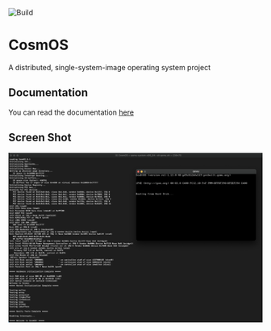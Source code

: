 ![Build](../../workflows/Build/badge.svg)

# CosmOS
A distributed, single-system-image operating system project

## Documentation

You can read the documentation [here](doc/index.md)

## Screen Shot

![](doc/cosmos1.png)
